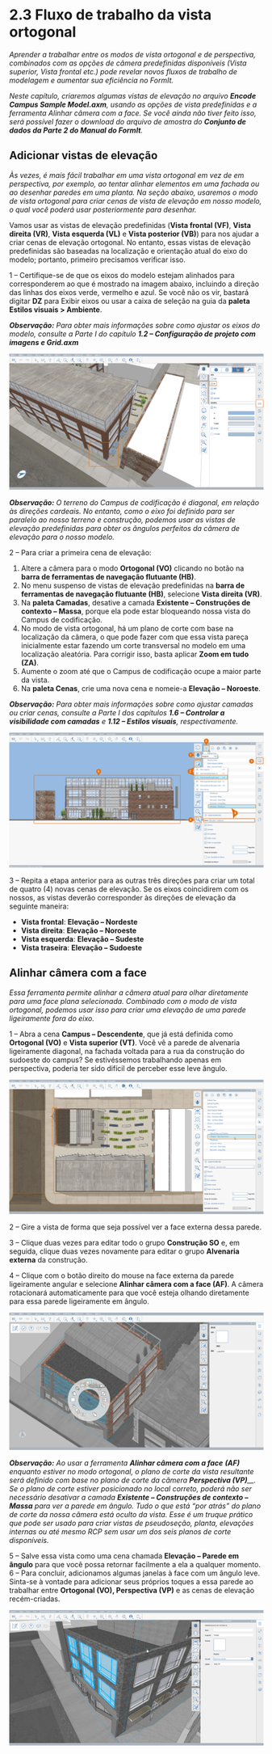 # 2.3 Fluxo de trabalho da vista ortogonal

_Aprender a trabalhar entre os modos de vista ortogonal e de perspectiva, combinados com as opções de câmera predefinidas disponíveis (Vista superior, Vista frontal etc.) pode revelar novos fluxos de trabalho de modelagem e aumentar sua eficiência no FormIt._

_Neste capítulo, criaremos algumas vistas de elevação no arquivo_ _**Encode Campus Sample Model.axm**, usando as opções de vista predefinidas e a ferramenta Alinhar câmera com a face. Se você ainda não tiver feito isso, será possível fazer o download do arquivo de amostra do_ _**Conjunto de dados da Parte 2 do Manual do FormIt**._

## Adicionar vistas de elevação

_Às vezes, é mais fácil trabalhar em uma vista ortogonal em vez de em perspectiva, por exemplo, ao tentar alinhar elementos em uma fachada ou ao desenhar paredes em uma planta. Na seção abaixo, usaremos o modo de vista ortogonal para criar cenas de vista de elevação em nosso modelo, o qual você poderá usar posteriormente para desenhar._

Vamos usar as vistas de elevação predefinidas (**Vista frontal (VF)**, **Vista direita (VR)**, **Vista esquerda (VL)** e **Vista posterior (VB)**) para nos ajudar a criar cenas de elevação ortogonal. No entanto, essas vistas de elevação predefinidas são baseadas na localização e orientação atual do eixo do modelo; portanto, primeiro precisamos verificar isso.

1 – Certifique-se de que os eixos do modelo estejam alinhados para corresponderem ao que é mostrado na imagem abaixo, incluindo a direção das linhas dos eixos verde, vermelho e azul. Se você não os vir, bastará digitar **DZ** para Exibir eixos ou usar a caixa de seleção na guia da **paleta Estilos visuais > Ambiente**.

_**Observação:**_ _Para obter mais informações sobre como ajustar os eixos do modelo, consulte a Parte I do capítulo_ _**1.2 – Configuração de projeto com imagens e Grid.axm**_

![](<../../.gitbook/assets/0 (7).png>)

_**Observação:** O terreno do Campus de codificação é diagonal, em relação às direções cardeais. No entanto, como o eixo foi definido para ser paralelo ao nosso terreno e construção, podemos usar as vistas de elevação predefinidas para obter os ângulos perfeitos da câmera de elevação para o nosso modelo._

2 – Para criar a primeira cena de elevação:

1. Altere a câmera para o modo **Ortogonal (VO)** clicando no botão na **barra de ferramentas de navegação flutuante (HB)**.
2. No menu suspenso de vistas de elevação predefinidas na **barra de ferramentas de navegação flutuante (HB)**, selecione **Vista direita (VR)**.
3. Na **paleta Camadas**, desative a camada **Existente – Construções de contexto – Massa**, porque ela pode estar bloqueando nossa vista do Campus de codificação.
4. No modo de vista ortogonal, há um plano de corte com base na localização da câmera, o que pode fazer com que essa vista pareça inicialmente estar fazendo um corte transversal no modelo em uma localização aleatória. Para corrigir isso, basta aplicar **Zoom em tudo (ZA)**.
5. Aumente o zoom até que o Campus de codificação ocupe a maior parte da vista.
6. Na **paleta Cenas**, crie uma nova cena e nomeie-a **Elevação – Noroeste**.

_**Observação:**_ _Para obter mais informações sobre como ajustar camadas ou criar cenas, consulte a Parte I dos capítulos_ _**1.6 – Controlar a visibilidade com camadas**_ _e_ _**1.12 – Estilos visuais**, respectivamente._

![](<../../.gitbook/assets/1 (10) (1).png>)

3 – Repita a etapa anterior para as outras três direções para criar um total de quatro (4) novas cenas de elevação. Se os eixos coincidirem com os nossos, as vistas deverão corresponder às direções de elevação da seguinte maneira:

* **Vista frontal**: **Elevação – Nordeste**
* **Vista direita**: **Elevação – Noroeste**
* **Vista esquerda**: **Elevação – Sudeste**
* **Vista traseira**: **Elevação – Sudoeste**

## **Alinhar câmera com a face**

_Essa ferramenta permite alinhar a câmera atual para olhar diretamente para uma face plana selecionada. Combinado com o modo de vista ortogonal, podemos usar isso para criar uma elevação de uma parede ligeiramente fora do eixo._

1 – Abra a cena **Campus – Descendente**, que já está definida como **Ortogonal (VO)** e **Vista superior (VT)**. Você vê a parede de alvenaria ligeiramente diagonal, na fachada voltada para a rua da construção do sudoeste do campus? Se estivéssemos trabalhando apenas em perspectiva, poderia ter sido difícil de perceber esse leve ângulo.

![](<../../.gitbook/assets/2 (8) (1).png>)

2 – Gire a vista de forma que seja possível ver a face externa dessa parede.

3 – Clique duas vezes para editar todo o grupo **Construção SO** e, em seguida, clique duas vezes novamente para editar o grupo **Alvenaria externa** da construção.

4 – Clique com o botão direito do mouse na face externa da parede ligeiramente angular e selecione **Alinhar câmera com a face (AF)**. A câmera rotacionará automaticamente para que você esteja olhando diretamente para essa parede ligeiramente em ângulo.

![](<../../.gitbook/assets/3 (9).png>)

_**Observação:**_ _Ao usar a ferramenta_ _**Alinhar câmera com a face**_ _**(AF)**_ _enquanto estiver no modo ortogonal, o plano de corte da vista resultante será definido com base no plano de corte da câmera_ _**Perspectiva (VP)**__. Se o plano de corte estiver posicionado no local correto, poderá não ser necessário desativar a camada_ _**Existente – Construções de contexto – Massa**_ _para ver a parede em ângulo. Tudo o que está “por atrás” do plano de corte da nossa câmera está oculto da vista. Esse é um truque prático que pode ser usado para criar vistas de pseudoseção, planta, elevações internas ou até mesmo RCP sem usar um dos seis planos de corte disponíveis._

5 – Salve essa vista como uma cena chamada **Elevação – Parede em ângulo** para que você possa retornar facilmente a ela a qualquer momento.\
6 – Para concluir, adicionamos algumas janelas à face com um ângulo leve. Sinta-se à vontade para adicionar seus próprios toques a essa parede ao trabalhar entre **Ortogonal (VO), Perspectiva (VP)** e as cenas de elevação recém-criadas.

![SW Building with six (6) new windows added along the angled face.](<../../.gitbook/assets/4 (10) (1).png>)
